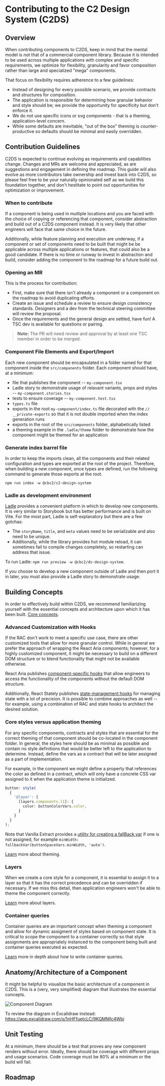# Contributing to the C2 Design System (C2DS)

## Overview

When contributing components to C2DS, keep in mind that the mental model is not that of a commercial component library. Because it is intended to be used across multiple applications with complex and specific requirements, we optimize for flexibility, granularity and favor composition rather than large and specialized "mega" components.

That focus on flexibility requires adherence to a few guidelines:

- Instead of designing for every possible scenario, we provide contracts and structures for composition.
- The application is responsible for determining how granular behavior and style should be; we provide the opportunity for specificity but don't enforce it.
- We do not use specific icons or svg components - that is a theming, application-level concern.
- While some defaults are inevitable, "out of the box" theming is counter-productive so defaults should be minimal and easily overridden.

## Contribution Guidelines

C2DS is expected to continue evolving as requirements and capabilities change. Changes and MRs are welcome and appreciated, as are suggestions and engagement in defining the roadmap. This guide will also evolve as more contributors take ownership and invest back into C2DS, so please feel free to be your naturally opinionated self as we build this foundation together, and don't hestitate to point out opportunities for optimization or improvement.

### When to contribute

If a component is being used in multiple locations and you are faced with the choice of copying or referencing that component, consider abstraction and build out of a C2DS component instead. It is very likely that other engineers will face that same choice in the future.

Additionally, while feature planning and execution are underway, if a component or set of components need to be built that might be be applicable across multiple applications or features, that could also be a good candidate. If there is no time or runway to invest in abstraction and build, consider adding the component to the roadmap for a future build out.

### Opening an MR

This is the process for contribution:

- First, make sure that there isn't already a component or a component on the roadmap to avoid duplicating efforts.
- Create an issue and schedule a review to ensure design consistency standards. Designers and a dev from the technical steering committee will review the proposal.
- Once the requirements and the general design are settled, have fun! A TSC dev is available for questions or pairing.

> **Note:** The PR will need review and approval by at least one TSC member in order to be merged.

### Component File Elements and Export/Import

Each new component should be encapsulated in a folder named for that component inside the `src/components` folder. Each component should have, at a minimum:

- file that publishes the component -- `my-component.tsx`
- Ladle story to demonstrate usage of relavant variants, props and styles -- `my-component.stories.tsx`
- tests to ensure coverage -- `my-component.test.tsx`
- `types.ts` file
- exports in the root `my-component/index.ts` file decorated with the `// __private-exports` so that it is not double imported when the index generation runs
- exports in the root of the `src/components` folder, alphabetically listed
- a theming example in the `.ladle/theme` folder to demonstrate how the component might be themed for an application

### Generate index barrel file

In order to keep the imports clean, all the components and their related configuration and types are exported at the root of the project. Therefore, when building a new component, once types are defined, run the following command to generate those exports at the root.

`npm run index -w @cbc2/c2-design-system`

### Ladle as development environment

[Ladle](https://ladle.dev/) provides a convenient platform in which to develop new components. It is very similar to Storybook but has better performance and is built on Vite. For the most part, Ladle is self-explanatory but there are a few gotchas:

- The `storyName`, `title`, and `meta` values need to be serializable and also need to be unique.
- Additionally, while the library provides hot module reload, it can sometimes fail to compile changes completely, so restarting can address that issue.

To run Ladle: `npm run preview -w @cbc2/ds-design-system`.

If you choose to develop a new component outside of Ladle and then port it in later, you must also provide a Ladle story to demonstrate usage.

## Building Concepts

In order to effectively build within C2DS, we recommend familiarizing yourself with the essential concepts and architecture upon which it has been built. [Core concepts](./concepts.md).

### Advanced Customization with Hooks

If the RAC don't work to meet a specific use case, there are other customized tools that allow for more granular control. While in general we prefer the approach of wrapping the React Aria components; however, for a highly customized component, it might be necessary to build on a different DOM structure or to blend functionality that might not be available otherwise.

React Aria publishes [component-specific hooks](https://react-spectrum.adobe.com/react-aria/hooks.html#building-a-component) that allow engineers to access the functionality of the components without the default DOM structure.

Additionally, React Stately publishes [state-management hooks](https://react-spectrum.adobe.com/react-stately/getting-started.html) for managing state with a lot of precision. It is possible to combine approaches as well -- for example, using a combination of RAC and state hooks to architect the desired solution.

### Core styles versus application theming

For any specific components, contracts and styles that are essential for the correct theming of that component should be co-located in the component folder. In general, the styles here should be as minimal as possible and contain no style definitions that would be better left to the application to determine. Instead, define the vars as a contract that will be later assigned as a part of implementation.

For example, in the component we might define a property that references the color as defined in a contract, which will only have a concrete CSS var assigned to it when the application theme is initialized.

```ts
button: style(
  {
    '@layer': {
      [layers.components.l1]: {
        color: buttonColorVars.color,
      }
    }
  }
);
```

Note that Vanilla Extract provides a [utility for creating a fallBack var](https://vanilla-extract.style/documentation/api/fallback-var/) if one is not assigned, for example `minWidth: fallbackVar(buttonSpaceVars.minWidth, 'auto')`.

[Learn](./theming.md) more about theming.

### Layers

When we create a core style for a component, it is essential to assign it to a layer so that it has the correct precedence and can be overridden if necessary. If we miss this detail, then application engineers won't be able to theme the component correctly.

[Learn](./concepts.md#layers) more about layers.

### Container queries

Container queries are an important concept when theming a component and allow for dynamic assigment of styles based on component state. It is critical to scope the component to a container correctly so that style assignments are appropriately instanced to the component being built and container queries executed as expected.

[Learn](./concepts#container-queries) more in depth about how to write container queries.

## Anatomy/Architecture of a Component

It might be helpful to visualize the basic architecture of a component in C2DS. This is a (very, very simplified) diagram that illustrates the essential concepts.

![Component Diagram](./assets/component_diagram.png)

To review the diagram in Excalidraw instead: https://app.excalidraw.com/s/1nHFfuetcLC/9KQMMIc4Wbj

## Unit Testing

At a minimum, there should be a test that proves any new component renders without error. Ideally, there should be coverage with different props and usage scenarios. Code coverage must be 80% at a minimum or the build will fail.

## Roadmap

